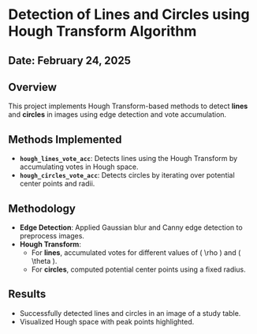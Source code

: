 # Detection of Lines and Circles using Hough Transform Algorithm

## Date: February 24, 2025
## Overview
This project implements Hough Transform-based methods to detect **lines** and **circles** in images using edge detection and vote accumulation.

## Methods Implemented
- **`hough_lines_vote_acc`**: Detects lines using the Hough Transform by accumulating votes in Hough space.
- **`hough_circles_vote_acc`**: Detects circles by iterating over potential center points and radii.

## Methodology
- **Edge Detection**: Applied Gaussian blur and Canny edge detection to preprocess images.
- **Hough Transform**:
  - For **lines**, accumulated votes for different values of \( \rho \) and \( \theta \).
  - For **circles**, computed potential center points using a fixed radius.

## Results
- Successfully detected lines and circles in an image of a study table.
- Visualized Hough space with peak points highlighted.
